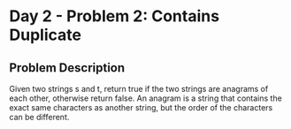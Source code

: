 # Day 2 - Problem 2: Contains Duplicate

## Problem Description

Given two strings s and t, return true if the two strings are anagrams of each other, otherwise return false.
An anagram is a string that contains the exact same characters as another string, but the order of the characters can be different.

